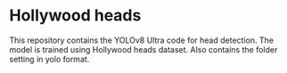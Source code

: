 # Hollywood heads

This repository contains the YOLOv8 Ultra code for head detection. The model is trained using Hollywood heads dataset. Also contains the folder setting in yolo format.

